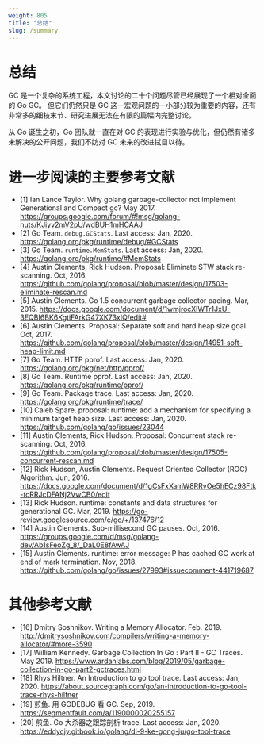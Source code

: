 ```yaml
---
weight: 805
title: "总结"
slug: /summary
---
```


# 总结

GC 是一个复杂的系统工程，本文讨论的二十个问题尽管已经展现了一个相对全面的 Go GC。
但它们仍然只是 GC 这一宏观问题的一小部分较为重要的内容，还有非常多的细枝末节、研究进展无法在有限的篇幅内完整讨论。

从 Go 诞生之初，Go 团队就一直在对 GC 的表现进行实验与优化，但仍然有诸多未解决的公开问题，我们不妨对 GC 未来的改进拭目以待。

# 进一步阅读的主要参考文献

- [1] Ian Lance Taylor. Why golang garbage-collector not implement Generational and Compact gc? May 2017. https://groups.google.com/forum/#!msg/golang-nuts/KJiyv2mV2pU/wdBUH1mHCAAJ
- [2] Go Team. `debug.GCStats`. Last access: Jan, 2020. https://golang.org/pkg/runtime/debug/#GCStats
- [3] Go Team. `runtime.MemStats`. Last access: Jan, 2020. https://golang.org/pkg/runtime/#MemStats
- [4] Austin Clements, Rick Hudson. Proposal: Eliminate STW stack re-scanning. Oct, 2016. https://github.com/golang/proposal/blob/master/design/17503-eliminate-rescan.md
- [5] Austin Clements. Go 1.5 concurrent garbage collector pacing. Mar, 2015. https://docs.google.com/document/d/1wmjrocXIWTr1JxU-3EQBI6BK6KgtiFArkG47XK73xIQ/edit#
- [6] Austin Clements. Proposal: Separate soft and hard heap size goal. Oct, 2017. https://github.com/golang/proposal/blob/master/design/14951-soft-heap-limit.md
- [7] Go Team. HTTP pprof. Last access: Jan, 2020. https://golang.org/pkg/net/http/pprof/
- [8] Go Team. Runtime pprof. Last access: Jan, 2020. https://golang.org/pkg/runtime/pprof/
- [9] Go Team. Package trace. Last access: Jan, 2020. https://golang.org/pkg/runtime/trace/
- [10] Caleb Spare. proposal: runtime: add a mechanism for specifying a minimum target heap size. Last access: Jan, 2020. https://github.com/golang/go/issues/23044
- [11] Austin Clements, Rick Hudson. Proposal: Concurrent stack re-scanning. Oct, 2016. https://github.com/golang/proposal/blob/master/design/17505-concurrent-rescan.md
- [12] Rick Hudson, Austin Clements. Request Oriented Collector (ROC) Algorithm. Jun, 2016. https://docs.google.com/document/d/1gCsFxXamW8RRvOe5hECz98Ftk-tcRRJcDFANj2VwCB0/edit
- [13] Rick Hudson. runtime: constants and data structures for generational GC. Mar, 2019. https://go-review.googlesource.com/c/go/+/137476/12
- [14] Austin Clements. Sub-millisecond GC pauses. Oct, 2016. https://groups.google.com/d/msg/golang-dev/Ab1sFeoZg_8/_DaL0E8fAwAJ
- [15] Austin Clements. runtime: error message: P has cached GC work at end of mark termination. Nov, 2018. https://github.com/golang/go/issues/27993#issuecomment-441719687

# 其他参考文献

- [16] Dmitry Soshnikov. Writing a Memory Allocator. Feb. 2019. http://dmitrysoshnikov.com/compilers/writing-a-memory-allocator/#more-3590
- [17] William Kennedy. Garbage Collection In Go : Part II - GC Traces. May 2019. https://www.ardanlabs.com/blog/2019/05/garbage-collection-in-go-part2-gctraces.html
- [18] Rhys Hiltner. An Introduction to go tool trace. Last access: Jan, 2020. https://about.sourcegraph.com/go/an-introduction-to-go-tool-trace-rhys-hiltner
- [19] 煎鱼. 用 GODEBUG 看 GC. Sep, 2019. https://segmentfault.com/a/1190000020255157
- [20] 煎鱼. Go 大杀器之跟踪剖析 trace. Last access: Jan, 2020. https://eddycjy.gitbook.io/golang/di-9-ke-gong-ju/go-tool-trace

